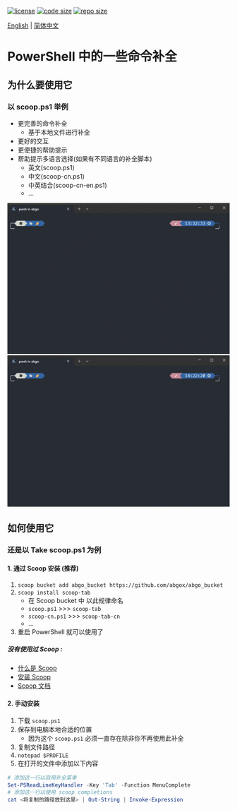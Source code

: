 [![license](https://img.shields.io/github/license/abgox/PS-completions)](https://github.com/ivaquero/scoopet/blob/master/LICENSE)
[![code size](https://img.shields.io/github/languages/code-size/abgox/PS-completions.svg)](https://img.shields.io/github/languages/code-size/abgox/PS-completions.svg)
[![repo size](https://img.shields.io/github/repo-size/abgox/PS-completions.svg)](https://img.shields.io/github/repo-size/abgox/PS-completions.svg)

<p align="left">
<a href="README.md">English</a> |
<a href="README-CN.md">简体中文</a>
</p>

# PowerShell 中的一些命令补全

## 为什么要使用它

### 以 scoop.ps1 举例

-   更完善的命令补全
    -   基于本地文件进行补全
-   更好的交互
-   更便捷的帮助提示
-   帮助提示多语言选择(如果有不同语言的补全脚本)
    -   英文(scoop.ps1)
    -   中文(scoop-cn.ps1)
    -   中英结合(scoop-cn-en.ps1)
    -   ...

![scoop demo1](./scoop/demo.gif)
![scoop demo2](./scoop/demo2.gif)

## 如何使用它

### 还是以 Take scoop.ps1 为例

#### 1. 通过 Scoop 安装 (推荐)
1. `scoop bucket add abgo_bucket https://github.com/abgox/abgo_bucket`
2. `scoop install scoop-tab`
    - 在 Scoop bucket 中 以此规律命名
    - `scoop.ps1`  >>> `scoop-tab`
    - `scoop-cn.ps1` >>> `scoop-tab-cn`
    - ...
3. 重启 PowerShell 就可以使用了

##### 没有使用过 Scoop :

-   [什么是 Scoop](https://github.com/ScoopInstaller/Scoop)
-   [安装 Scoop](https://github.com/ScoopInstaller/Install)
-   [Scoop 文档](https://github.com/ScoopInstaller/Scoop/wiki)


#### 2. 手动安装

1. 下载 `scoop.ps1`
2. 保存到电脑本地合适的位置
    - 因为这个 `scoop.ps1` 必须一直存在除非你不再使用此补全
3. 复制文件路径
4. `notepad $PROFILE`
5. 在打开的文件中添加以下内容

```powershell
# 添加这一行以启用补全菜单
Set-PSReadLineKeyHandler -Key 'Tab' -Function MenuComplete
# 添加这一行以使用 scoop completions
cat <将复制的路径放到这里> | Out-String | Invoke-Expression
```
